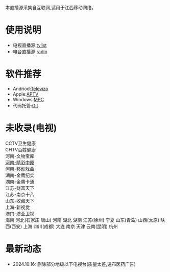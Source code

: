 本直播源采集自互联网,适用于江西移动网络。
# 使用说明
- 电视直播源:[tvlist](https://huangsuming.github.io/iptv/list/tvlist.txt)
- 电台直播源:[radio](https://huangsuming.github.io/iptv/list/radio.txt)

# 软件推荐
- Andriod:[Televizo](https://televizo.net/)
- Apple:[APTV](https://apps.apple.com/cn/app/id1630403500)
- Windows:[MPC](https://github.com/clsid2/mpc-hc/releases)
- 代码托管:[Git](https://www.cnblogs.com/jetsung/p/git-service.html)

# 未收录(电视)
  CCTV卫生健康<br>
  CHTV百姓健康<br>
  河南-文物宝库<br>
  [河南-睛彩中原](http://live.dxhmt.cn:9080/19903718786/854deb36f8db4c9098cad18cc35bd632.m3u8)<br>
  [河南-移动戏曲](http://live.dxhmt.cn:9080/19903718786/a9aab4c5eef74da18d684c75c6dd7e10.m3u8)<br>
  湖南-金鹰纪实<br>
  湖南-金鹰卡通<br>
  江苏-财富天下<br>
  江苏-南京十八<br>
  山东-收藏天下<br>
  上海-新视觉<br>
  澳门-澳亚卫视<br>
  海南 河北(石家庄 唐山) 河南 湖北 湖南 江苏(徐州) 宁夏 山东(青岛) 山西(太原) 陕西(西安) 上海 四川(成都) 大连 南京 天津 云南(昆明) 杭州<br>

# 最新动态
- 2024.10.16: 删除部分地级以下电视台(质量太差,遍布医药广告)

